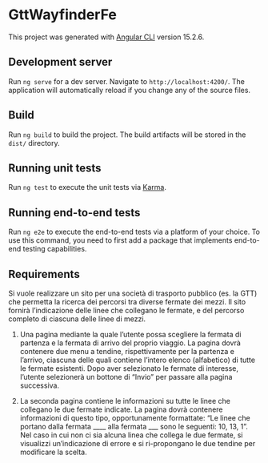 # GttWayfinderFe

This project was generated with [Angular CLI](https://github.com/angular/angular-cli) version 15.2.6.

## Development server

Run `ng serve` for a dev server. Navigate to `http://localhost:4200/`. The application will automatically reload if you change any of the source files.

## Build

Run `ng build` to build the project. The build artifacts will be stored in the `dist/` directory.

## Running unit tests

Run `ng test` to execute the unit tests via [Karma](https://karma-runner.github.io).

## Running end-to-end tests

Run `ng e2e` to execute the end-to-end tests via a platform of your choice. To use this command, you need to first add a package that implements end-to-end testing capabilities.

## Requirements

Si vuole realizzare un sito per una società di trasporto pubblico (es. la GTT) che permetta la ricerca dei percorsi tra diverse fermate dei mezzi. Il sito fornirà l’indicazione delle linee che collegano le fermate, e del percorso completo di ciascuna delle linee di mezzi.

1. Una pagina mediante la quale l’utente possa scegliere la fermata di partenza e la fermata di arrivo del proprio viaggio. La pagina dovrà contenere due menu a tendine, rispettivamente per la partenza e l’arrivo, ciascuna delle quali contiene l’intero elenco (alfabetico) di tutte le fermate esistenti. Dopo aver selezionato le fermate di interesse, l’utente selezionerà un bottone di “Invio” per passare alla pagina successiva.

2. La seconda pagina contiene le informazioni su tutte le linee che collegano le due fermate indicate. La pagina dovrà contenere informazioni di questo tipo, opportunamente formattate: “Le linee che portano dalla fermata ____ alla fermata ___ sono le seguenti: 10, 13, 1”. Nel caso in cui non ci sia alcuna linea che collega le due fermate, si visualizzi un’indicazione di errore e si ri-propongano le due tendine per modificare la scelta.
